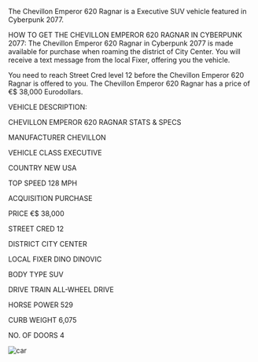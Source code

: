 The Chevillon Emperor 620 Ragnar is a Executive SUV vehicle featured in Cyberpunk 2077.

HOW TO GET THE CHEVILLON EMPEROR 620 RAGNAR IN CYBERPUNK 2077:
The Chevillon Emperor 620 Ragnar in Cyberpunk 2077 is made available for purchase when roaming the district of City Center. You will receive a text message from the local Fixer, offering you the vehicle.

You need to reach Street Cred level 12 before the Chevillon Emperor 620 Ragnar is offered to you. The Chevillon Emperor 620 Ragnar has a price of €$ 38,000 Eurodollars.

VEHICLE DESCRIPTION:

CHEVILLON EMPEROR 620 RAGNAR STATS & SPECS

MANUFACTURER
CHEVILLON

VEHICLE CLASS
EXECUTIVE

COUNTRY
NEW USA

TOP SPEED
128 MPH

ACQUISITION
PURCHASE

PRICE
€$ 38,000

STREET CRED
12

DISTRICT
CITY CENTER

LOCAL FIXER
DINO DINOVIC

BODY TYPE
SUV

DRIVE TRAIN
ALL-WHEEL DRIVE

HORSE POWER
529

CURB WEIGHT
6,075

NO. OF DOORS
4

![car](https://www.gamesatlas.com/igallery/901-1000/Cyberpunk2077_ChevillonEmperor_Basic-927-450.jpg)
